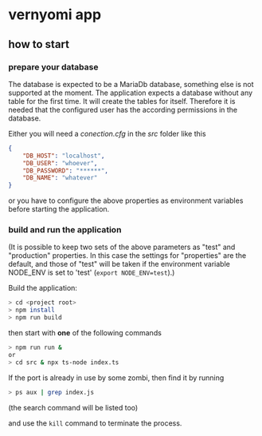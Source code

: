 # vernyomi app

## how to start

### prepare your database

The database is expected to be  a MariaDb database, something else is not supported at the moment. The application expects a database without any table for the first time. It will create the tables for itself. Therefore it is needed that the configured user has the according permissions in the database.

Either you will need a _conection.cfg_ in the _src_ folder like this
```json
{
    "DB_HOST": "localhost",
    "DB_USER": "whoever",
    "DB_PASSWORD": "******",
    "DB_NAME": "whatever"
}
```

or you have to configure the above properties as environment variables before starting the application.

### build and run the application


(It is possible to keep two sets of the above parameters as "test" and "production" properties. In this case the settings for "properties" are the default, and those of "test" will be taken if the environment variable NODE_ENV is set to 'test' (`export NODE_ENV=test`).)

Build the application:

```bash
> cd <project root>
> npm install
> npm run build
```

then start with **one** of the following commands

```bash
> npm run run &
or
> cd src & npx ts-node index.ts
```

If the port is already in use by some zombi, then find it by running

```bash
> ps aux | grep index.js
```
(the search command will be listed too)

and use the `kill` command to terminate the process.
